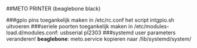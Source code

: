 ##METO PRINTER (beaglebone black)

###gpio pins toegankelijk maken
in /etc/rc.conf het script intgpio.sh uitvoeren
###seriele poorten toegankelijk maken
in /etc/modules-load.d/modules.conf: 
    usbserial
    pl2303
###systemd
user parameters veranderen!
**beaglebone**: meto.service kopieren naar /lib/systemd/system/
    
